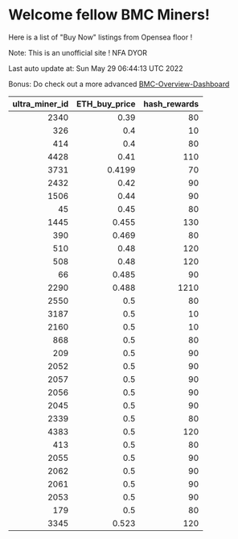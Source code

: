 # Welcome fellow BMC Miners!
Here is a list of "Buy Now" listings from Opensea floor !

Note: This is an unofficial site ! NFA DYOR

Last auto update at: Sun May 29 06:44:13 UTC 2022

Bonus: Do check out a more advanced [BMC-Overview-Dashboard](https://dune.com/defifunk/BMC-Overview-Dashboard)


|   ultra_miner_id |   ETH_buy_price |   hash_rewards |
|-----------------:|----------------:|---------------:|
|             2340 |          0.39   |             80 |
|              326 |          0.4    |             10 |
|              414 |          0.4    |             80 |
|             4428 |          0.41   |            110 |
|             3731 |          0.4199 |             70 |
|             2432 |          0.42   |             90 |
|             1506 |          0.44   |             90 |
|               45 |          0.45   |             80 |
|             1445 |          0.455  |            130 |
|              390 |          0.469  |             80 |
|              510 |          0.48   |            120 |
|              508 |          0.48   |            120 |
|               66 |          0.485  |             90 |
|             2290 |          0.488  |           1210 |
|             2550 |          0.5    |             80 |
|             3187 |          0.5    |             10 |
|             2160 |          0.5    |             10 |
|              868 |          0.5    |             80 |
|              209 |          0.5    |             90 |
|             2052 |          0.5    |             90 |
|             2057 |          0.5    |             90 |
|             2056 |          0.5    |             90 |
|             2045 |          0.5    |             90 |
|             2339 |          0.5    |             80 |
|             4383 |          0.5    |            120 |
|              413 |          0.5    |             80 |
|             2055 |          0.5    |             90 |
|             2062 |          0.5    |             90 |
|             2061 |          0.5    |             90 |
|             2053 |          0.5    |             90 |
|              179 |          0.5    |             80 |
|             3345 |          0.523  |            120 |